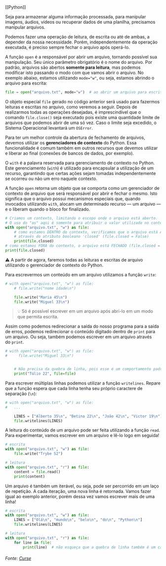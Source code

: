 [[Python]]

Seja para armazenar alguma informação processada, para manipular imagens, áudios, vídeos ou recuperar dados de uma planilha, precisamos manipular arquivos.

Podemos fazer uma operação de leitura, de escrita ou até de ambas, a depender da nossa necessidade. Porém, independentemente da operação executada, é preciso sempre fechar o arquivo após operá-lo.

A função `open` é a responsável por abrir um arquivo, tornando possível sua manipulação. Seu único parâmetro obrigatório é o nome do arquivo. Por padrão, arquivos são abertos **somente para leitura**, mas podemos modificar isto passando o modo com que vamos abrir o arquivo. No exemplo abaixo, estamos utilizando `mode="w"`, ou seja, estamos abrindo o arquivo para escrita:

```python
file = open("arquivo.txt", mode="w")  # ao abrir um arquivo para escrita, um novo arquivo é criado mesmo que ele já exista, sobrescrevendo o antigo.
```

O objeto especial `file` gerado no código anterior será usado para fazermos leituras e escritas no arquivo, como veremos a seguir. Depois de realizarmos todas as operações desejadas, é imprescindível que o comando `file.close()` seja executado pois existe uma quantidade limite de arquivos que podemos abrir de uma só vez. Caso o limite seja excedido, o Sistema Operacional levantará um `OSError`.

Para ter um melhor controle da abertura de fechamento de arquivos, devemos utilizar os **gerenciadores de contexto** do Python. Essa funcionalidade é comum também em outros recursos que devemos utilizar e liberar ao final (conexões de bancos de dados, por exemplo).

O `with` é a palavra reservada para gerenciamento de contexto no Python. Este gerenciamento (`with`) é utilizado para encapsular a utilização de um recurso, garantindo que certas ações sejam tomadas independentemente se ocorreu ou não um erro naquele contexto.

A função `open` retorna um objeto que se comporta como um gerenciador de contexto de arquivo que será responsável por abrir e fechar o mesmo. Isto significa que o arquivo possui mecanismos especiais que, quando invocados utilizando `with`, alocam um determinado recurso — um arquivo — e o liberam quando o bloco for finalizado.

```python
# Criamos um contexto, limitando o escopo onde o arquivo está aberto.
# O uso do "as" aqui é somente para atribuir o valor utilizado no contexto à variável file
with open("arquivo.txt", "w") as file:
    # como estamos DENTRO do contexto, verificamos que o arquivo está ABERTO
    # através do atributo booleano 'closed' (file.closed = False)
    print(file.closed)
# como estamos FORA do contexto, o arquivo está FECHADO (file.closed = True)
print(file.closed)
```

⚠️ A partir de agora, faremos todas as leituras e escritas de arquivo utilizando o gerenciador de contexto do Python.

Para escrevermos um conteúdo em um arquivo utilizamos a função `write`:

```python
# with open("arquivo.txt", "w") as file:
    # file.write("nome idade\n")

    file.write("Maria 45\n")
    file.write("Miguel 33\n")
```

> 💡 Só é possível escrever em um arquivo após abri-lo em um modo que permita escrita.

Assim como podemos redirecionar a saída do nosso programa para a saída de erros, podemos redirecionar o conteúdo digitado dentro de `print` para um arquivo. Ou seja, também podemos escrever em um arquivo através do `print`.

```python
# with open("arquivo.txt", "w") as file:
#     file.write("Miguel 33\n")


    # Não precisa da quebra de linha, pois esse é um comportamento padrão do print
    print("Túlio 22", file=file)
```

Para escrever múltiplas linhas podemos utilizar a função `writelines`. Repare que a função espera que cada linha tenha seu próprio caractere de separação (`\n`):

```python
# with open("arquivo.txt", "w") as file:
#   ...

    LINES = ["Alberto 35\n", "Betina 22\n", "João 42\n", "Victor 19\n"]
    file.writelines(LINES)
```

A leitura do conteúdo de um arquivo pode ser feita utilizando a função `read`. Para experimentar, vamos escrever em um arquivo e lê-lo logo em seguida!

```python
# escrita
with open("arquivo.txt", "w") as file:
    file.write("Trybe S2")

# leitura
with open("arquivo.txt", "r") as file:
    content = file.read()
    print(content)
```

Um arquivo é também um iterável, ou seja, pode ser percorrido em um laço de repetição. A cada iteração, uma nova linha é retornada. Vamos fazer igual ao exemplo anterior, porém dessa vez vamos escrever mais de uma linha!

```python
# escrita
with open("arquivo.txt", "w") as file:
    LINES = ["Olá\n", "mundo\n", "belo\n", "do\n", "Python\n"]
    file.writelines(LINES)

# leitura
with open("arquivo.txt", "r") as file:
    for line in file:
        print(line)  # não esqueça que a quebra de linha também é um caractere da linha
```

###### Fonte: [Curse](https://app.betrybe.com/learn/course/5e938f69-6e32-43b3-9685-c936530fd326/module/290e715d-73e3-4b2d-a3c7-4fe113474070/section/b436f9e0-dfde-4a16-9bad-82f0c559dd45/day/61e88b4a-b97a-4f96-b5a0-abaa50651e37/lesson/256f962c-3303-46ae-a4a7-dc5551499389)
